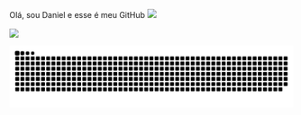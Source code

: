 Olá, sou Daniel e esse é meu GitHub
<picture>
<source 
  srcset="https://github-readme-stats.vercel.app/api?username=Winchestert&show_icons=true&theme=great-gatsby"
  media="(prefers-color-scheme: dark)"
/>
<source
  srcset="https://github-readme-stats.vercel.app/api?username=Winchestert&show_icons=true"
  media="(prefers-color-scheme: light), (prefers-color-scheme: no-preference)"
/>
<img src="https://github-readme-stats.vercel.app/api?username=Winchestert&show_icons=true" />
</picture>

<a href="https://github.com/Winchestert/github-readme-stats"><img align="center" src="https://github-readme-stats.vercel.app/api/top-langs/?username=Winchestert&layout=true&theme=great-gatsby"/>
</a> 

![Snake animation](https://github.com/ellen2121/ellen2121/blob/output/github-contribution-grid-snake.svg)
